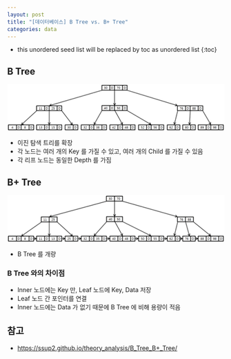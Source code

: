 ```yaml
---
layout: post
title: "[데이터베이스] B Tree vs. B+ Tree"
categories: data
---
```


* this unordered seed list will be replaced by toc as unordered list
{:toc}

## B Tree

![B Tree](/assets/img/b-tree.png)

- 이진 탐색 트리를 확장
- 각 노드는 여러 개의 Key 를 가질 수 있고, 여러 개의 Child 를 가질 수 있음
- 각 리프 노드는 동일한 Depth 를 가짐

## B+ Tree

![B+ Tree](/assets/img/bplus-tree.png)

- B Tree 를 개량

### B Tree 와의 차이점

- Inner 노드에는 Key 만, Leaf 노드에 Key, Data 저장
- Leaf 노드 간 포인터를 연결
- Inner 노드에는 Data 가 없기 때문에 B Tree 에 비해 용량이 적음

## 참고

- <https://ssup2.github.io/theory_analysis/B_Tree_B+_Tree/>